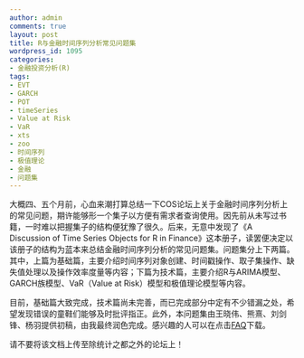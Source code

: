 ```yaml
---
author: admin
comments: true
layout: post
title: R与金融时间序列分析常见问题集
wordpress_id: 1095
categories:
- 金融投资分析(R)
tags:
- EVT
- GARCH
- POT
- timeSeries
- Value at Risk
- VaR
- xts
- zoo
- 时间序列
- 极值理论
- 金融
- 问题集
---
```


大概四、五个月前，心血来潮打算总结一下COS论坛上关于金融时间序列分析上的常见问题，期许能够形一个集子以方便有需求者查询使用。因先前从未写过书籍，一时难以把握集子的结构便犹豫了很久。后来，无意中发现了《A Discussion of Time Series Objects for R in Finance》这本册子，读罢便决定以该册子的结构为蓝本来总结金融时间序列分析的常见问题集。问题集分上下两篇。其中，上篇为基础篇，主要介绍时间序列对象创建、时间戳操作、取子集操作、缺失值处理以及操作效率度量等内容；下篇为技术篇，主要介绍R与ARIMA模型、GARCH族模型、VaR（Value at Risk）模型和极值理论模型等内容。

目前，基础篇大致完成，技术篇尚未完善，而已完成部分中定有不少错漏之处，希望发现错误的童鞋们能够及时批评指正。此外，本问题集由王晓伟、熊熹、刘剑锋、杨羽提供初稿，由我最终润色完成。感兴趣的人可以在点击[FAQ](http://yishuo.org/wp-content/uploads/2012/02/FAQ.pdf)下载。

请不要将该文档上传至除统计之都之外的论坛上！
